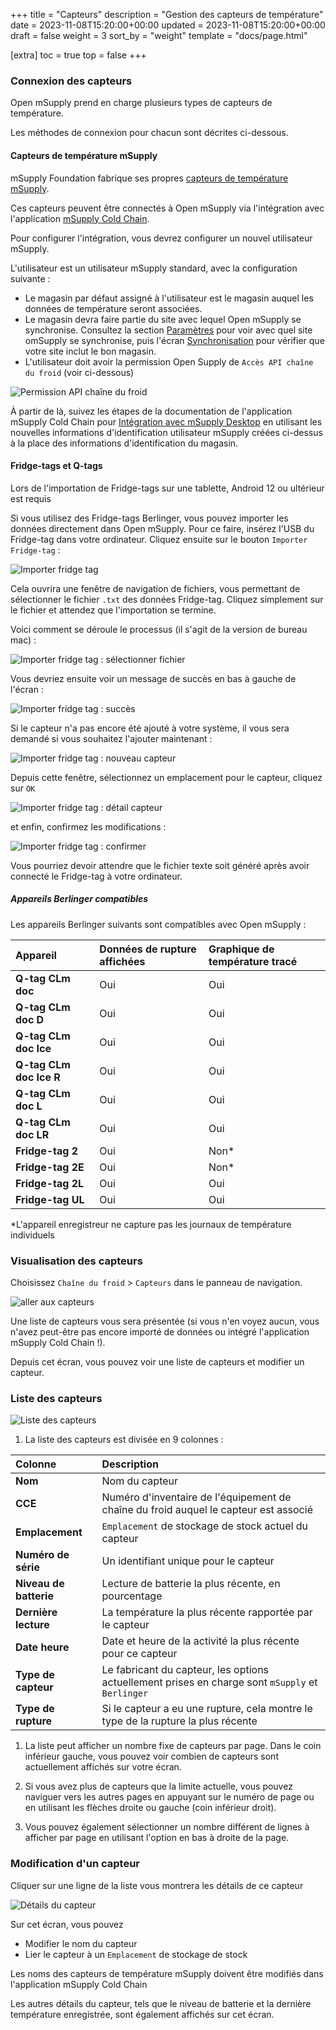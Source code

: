 +++
title = "Capteurs"
description = "Gestion des capteurs de température"
date = 2023-11-08T15:20:00+00:00
updated = 2023-11-08T15:20:00+00:00
draft = false
weight = 3
sort_by = "weight"
template = "docs/page.html"

[extra]
toc = true
top = false
+++

### Connexion des capteurs

Open mSupply prend en charge plusieurs types de capteurs de température.

Les méthodes de connexion pour chacun sont décrites ci-dessous.

#### Capteurs de température mSupply

mSupply Foundation fabrique ses propres [capteurs de température mSupply](https://msupply.foundation/open-msupply/cold-chain/#mSupplySensor).

Ces capteurs peuvent être connectés à Open mSupply via l'intégration avec l'application [mSupply Cold Chain](/coldchain/introduction/).

Pour configurer l'intégration, vous devrez configurer un nouvel utilisateur mSupply.

L'utilisateur est un utilisateur mSupply standard, avec la configuration suivante :

- Le magasin par défaut assigné à l'utilisateur est le magasin auquel les données de température seront associées.
- Le magasin devra faire partie du site avec lequel Open mSupply se synchronise. Consultez la section [Paramètres](/docs/settings/synchronisation/#viewing-the-synchronisation-settings) pour voir avec quel site omSupply se synchronise, puis l'écran [Synchronisation](https://docs.msupply.org.nz/synchronisation:sync_sites#viewing_sync_sites) pour vérifier que votre site inclut le bon magasin.
- L'utilisateur doit avoir la permission Open Supply de `Accès API chaîne du froid` (voir ci-dessous)

![Permission API chaîne du froid](images/coldchain_permission.png)

À partir de là, suivez les étapes de la documentation de l'application mSupply Cold Chain pour [Intégration avec mSupply Desktop](/coldchain/desktop-integration/#msupply-desktop-setup-steps) en utilisant les nouvelles informations d'identification utilisateur mSupply créées ci-dessus à la place des informations d'identification du magasin.

#### Fridge-tags et Q-tags

<div class="warning">Lors de l'importation de Fridge-tags sur une tablette, Android 12 ou ultérieur est requis</div>

Si vous utilisez des Fridge-tags Berlinger, vous pouvez importer les données directement dans Open mSupply. Pour ce faire, insérez l'USB du Fridge-tag dans votre ordinateur.
Cliquez ensuite sur le bouton `Importer Fridge-tag` :

![Importer fridge tag](images/import_fridge_tag.png)

Cela ouvrira une fenêtre de navigation de fichiers, vous permettant de sélectionner le fichier `.txt` des données Fridge-tag. Cliquez simplement sur le fichier et attendez que l'importation se termine.

Voici comment se déroule le processus (il s'agit de la version de bureau mac) :

![Importer fridge tag : sélectionner fichier](images/import_fridge_tag_1_select.png)

Vous devriez ensuite voir un message de succès en bas à gauche de l'écran :

![Importer fridge tag : succès](images/import_fridge_tag_2_success.png)

Si le capteur n'a pas encore été ajouté à votre système, il vous sera demandé si vous souhaitez l'ajouter maintenant :

![Importer fridge tag : nouveau capteur](images/import_fridge_tag_3_new_sensor.png)

Depuis cette fenêtre, sélectionnez un emplacement pour le capteur, cliquez sur `OK`

![Importer fridge tag : détail capteur](images/import_fridge_tag_4_sensor_detail.png)

et enfin, confirmez les modifications :

![Importer fridge tag : confirmer](images/import_fridge_tag_5_confirm.png)

<div class="note">Vous pourriez devoir attendre que le fichier texte soit généré après avoir connecté le Fridge-tag à votre ordinateur.</div>

##### Appareils Berlinger compatibles

Les appareils Berlinger suivants sont compatibles avec Open mSupply :

| Appareil                | Données de rupture affichées | Graphique de température tracé |
| :---------------------- | :--------------------------- | :----------------------------- |
| **Q-tag CLm doc**       | Oui                          | Oui                            |
| **Q-tag CLm doc D**     | Oui                          | Oui                            |
| **Q-tag CLm doc Ice**   | Oui                          | Oui                            |
| **Q-tag CLm doc Ice R** | Oui                          | Oui                            |
| **Q-tag CLm doc L**     | Oui                          | Oui                            |
| **Q-tag CLm doc LR**    | Oui                          | Oui                            |
| **Fridge-tag 2**        | Oui                          | Non\*                          |
| **Fridge-tag 2E**       | Oui                          | Non\*                          |
| **Fridge-tag 2L**       | Oui                          | Oui                            |
| **Fridge-tag UL**       | Oui                          | Oui                            |

\*L'appareil enregistreur ne capture pas les journaux de température individuels

### Visualisation des capteurs

Choisissez `Chaîne du froid` > `Capteurs` dans le panneau de navigation.

![aller aux capteurs](images/goto_sensors.png)

Une liste de capteurs vous sera présentée (si vous n'en voyez aucun, vous n'avez peut-être pas encore importé de données ou intégré l'application mSupply Cold Chain !).

Depuis cet écran, vous pouvez voir une liste de capteurs et modifier un capteur.

### Liste des capteurs

![Liste des capteurs](images/sensor_list.png)

1. La liste des capteurs est divisée en 9 colonnes :

| Colonne                | Description                                                                                      |
| :--------------------- | :----------------------------------------------------------------------------------------------- |
| **Nom**                | Nom du capteur                                                                                   |
| **CCE**                | Numéro d'inventaire de l'équipement de chaîne du froid auquel le capteur est associé             |
| **Emplacement**        | `Emplacement` de stockage de stock actuel du capteur                                             |
| **Numéro de série**    | Un identifiant unique pour le capteur                                                            |
| **Niveau de batterie** | Lecture de batterie la plus récente, en pourcentage                                              |
| **Dernière lecture**   | La température la plus récente rapportée par le capteur                                          |
| **Date heure**         | Date et heure de la activité la plus récente pour ce capteur                                     |
| **Type de capteur**    | Le fabricant du capteur, les options actuellement prises en charge sont `mSupply` et `Berlinger` |
| **Type de rupture**    | Si le capteur a eu une rupture, cela montre le type de la rupture la plus récente                |

1. La liste peut afficher un nombre fixe de capteurs par page. Dans le coin inférieur gauche, vous pouvez voir combien de capteurs sont actuellement affichés sur votre écran.

2. Si vous avez plus de capteurs que la limite actuelle, vous pouvez naviguer vers les autres pages en appuyant sur le numéro de page ou en utilisant les flèches droite ou gauche (coin inférieur droit).

3. Vous pouvez également sélectionner un nombre différent de lignes à afficher par page en utilisant l'option en bas à droite de la page.

### Modification d'un capteur

Cliquer sur une ligne de la liste vous montrera les détails de ce capteur

![Détails du capteur](images/sensor_details.png)

Sur cet écran, vous pouvez

- Modifier le nom du capteur
- Lier le capteur à un `Emplacement` de stockage de stock

<div class="note">Les noms des capteurs de température mSupply doivent être modifiés dans l'application mSupply Cold Chain</div>

Les autres détails du capteur, tels que le niveau de batterie et la dernière température enregistrée, sont également affichés sur cet écran.
